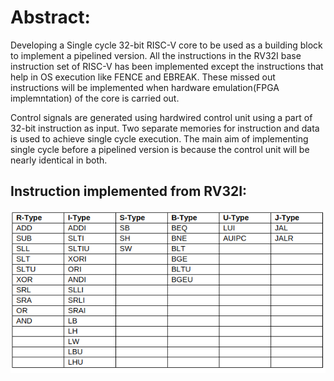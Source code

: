 # Abstract:

Developing a Single cycle 32-bit RISC-V core to be used as a building block to implement a pipelined version. All the instructions in the RV32I base instruction set of RISC-V has been implemented except the instructions that help in OS execution like FENCE and EBREAK. These missed out instructions will be implemented when hardware emulation(FPGA implemntation) of the core is carried out.


Control signals are generated using hardwired control unit using a part of 32-bit instruction as input. Two separate memories for instruction and data is used to achieve single cycle execution. The main aim of implementing single cycle before a pipelined version is because the control unit will be nearly identical in both.

## Instruction implemented from RV32I:
![Screenshot](zinstr.png)
